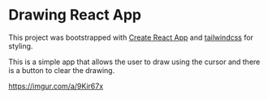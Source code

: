 # Drawing React App

This project was bootstrapped with [Create React App](https://github.com/facebook/create-react-app) and [tailwindcss](https://tailwindcss.com) for styling.

This is a simple app that allows the user to draw using the cursor and there is a button to clear the drawing.

https://imgur.com/a/9Kir67x